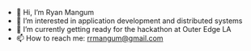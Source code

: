 - 👋 Hi, I’m Ryan Mangum
- 👀 I’m interested in application development and distributed systems
- 🌱 I’m currently getting ready for the hackathon at Outer Edge LA
- 📫 How to reach me: rrmangum@gmail.com
